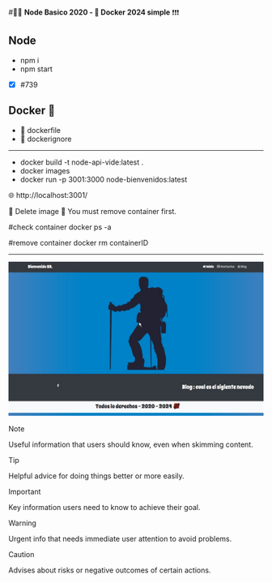 #🥇🥇 **Node Basico 2020 - 🐋 Docker 2024 simple** ❗❗❗
 
## Node
* npm i
* npm start
- [x] #739
 
## Docker 🐋
* 📍 dockerfile
* 📍 dockerignore


<hr/>

* docker build -t node-api-vide:latest  .
* docker images
* docker run -p 3001:3000 node-bienvenidos:latest


🌐 http://localhost:3001/


🔴 Delete image 
🏴 You must remove container first.

#check container
docker ps -a

#remove container
docker rm containerID
<hr/>
<img src="/main.jpg" />

> [!NOTE]
> Useful information that users should know, even when skimming content.

> [!TIP]
> Helpful advice for doing things better or more easily.

> [!IMPORTANT]
> Key information users need to know to achieve their goal.

> [!WARNING]
> Urgent info that needs immediate user attention to avoid problems.

> [!CAUTION]
> Advises about risks or negative outcomes of certain actions.
